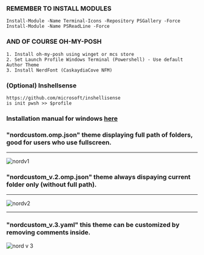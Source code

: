 ### REMEMBER TO INSTALL MODULES
```
Install-Module -Name Terminal-Icons -Repository PSGallery -Force
Install-Module -Name PSReadLine -Force
```

### AND OF COURSE OH-MY-POSH
```
1. Install oh-my-posh using winget or mcs store
2. Set Launch Profile Windows Terminal (Powershell) - Use default Author Theme
3. Install NerdFont (CaskaydiaCove NFM)
```

### (Optional) Inshellsense
```
https://github.com/microsoft/inshellisense
is init pwsh >> $profile
```


### Installation manual for windows [here](https://ohmyposh.dev/docs/installation/windows)


### "nordcustom.omp.json" theme displaying full path of folders, good for users who use fullscreen.

___

![nordv1](https://github.com/user-attachments/assets/e00055d3-b51f-4a9a-b193-b8de575057e9)

### "nordcustom_v.2.omp.json" theme always dispaying current folder only (without full path).

___

![nordv2](https://github.com/user-attachments/assets/0bfac451-0d88-4c4e-a57e-68659a0f1337)

___

### "nordcustom_v.3.yaml" this theme can be customized by removing comments inside.

![nord v 3](https://github.com/AntonRyadovoy/pwsh_profile/assets/131811768/a26b847d-11ea-4c57-8972-51db06f3b6ea)
